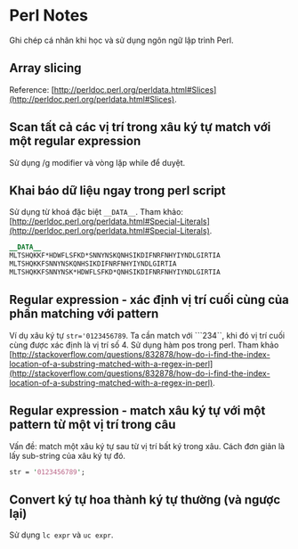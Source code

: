 # Perl Notes
Ghi chép cá nhân khi học và sử dụng ngôn ngữ lập trình Perl.

## Array slicing

Reference: [http://perldoc.perl.org/perldata.html#Slices](http://perldoc.perl.org/perldata.html#Slices).

## Scan tất cả các vị trí trong xâu ký tự match với một regular expression
Sử dụng /g modifier và vòng lặp while để duyệt.

## Khai báo dữ liệu ngay trong perl script
Sử dụng từ khoá đặc biệt ```__DATA__```. Tham khảo: [http://perldoc.perl.org/perldata.html#Special-Literals](http://perldoc.perl.org/perldata.html#Special-Literals).
```perl
__DATA__
MLTSHQKKF*HDWFLSFKD*SNNYNSKQNHSIKDIFNRFNHYIYNDLGIRTIA
MLTSHQKKFSNNYNSKQNHSIKDIFNRFNHYIYNDLGIRTIA
MLTSHQKKFSNNYNSK*HDWFLSFKD*QNHSIKDIFNRFNHYIYNDLGIRTIA
```

## Regular expression - xác định vị trí cuối cùng của phần matching với pattern
Ví dụ xâu ký tự ```str='0123456789```. Ta cần match với ```234``, khi đó vị trí cuối cùng được xác định là vị trí số 4.
Sử dụng hàm pos trong perl. Tham khảo [http://stackoverflow.com/questions/832878/how-do-i-find-the-index-location-of-a-substring-matched-with-a-regex-in-perl](http://stackoverflow.com/questions/832878/how-do-i-find-the-index-location-of-a-substring-matched-with-a-regex-in-perl).

## Regular expression - match xâu ký tự với một pattern từ một vị trí trong câu
Vấn đề: match một xâu ký tự sau từ vị trí bất ký trong xâu. Cách đơn giản là lấy sub-string của xâu ký tự đó.
```perl
str = '0123456789';
```

## Convert ký tự hoa thành ký tự thường (và ngược lại)
Sử dụng ```lc expr``` và ```uc expr```.






